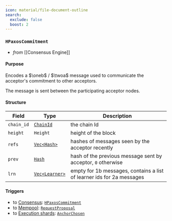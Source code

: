 ```yaml
---
icon: material/file-document-outline
search:
  exclude: false
  boost: 2
---
```


### `HPaxosCommitment`

<!-- --8<-- [start:purpose] -->
- _from_ [[Consensus Engine]]

#### Purpose

Encodes a $\oneb$ / $\twoa$ message used to communicate the acceptor's commitment to other acceptors.
<!-- --8<-- [end:purpose] -->
<!-- --8<-- [start:details] -->
The message is sent between the participating acceptor nodes.

#### Structure

| Field | Type | Description |
| ----- | ---- | ----------- |
| `chain_id` | [`ChainId`](#ChainId) | the chain Id |
| `height` | `Height` | height of the block |
| `refs` | [`Vec<Hash>`](#Hash) | hashes of messages seen by the acceptor recently |
| `prev` | [`Hash`](#Hash) | hash of the previous message sent by acceptor, `0` otherwise |
| `lrn` | [`Vec<Learner>`]() | empty for 1b messages, contains a list of learner ids for 2a messages |

<!-- !!! todo

    should this also include some kind of Hash representing who the proposer thinks the current  "quorums" are? That would ensure some kind of double-check, but may not be necessary...
-->

#### Triggers

- to [Consensus](#Consensus): [`HPaxosCommitment`](#hpaxoscommitment)
- to [Mempool](#Mempool): [`RequestProposal`](#RequestProposal)
- to [Execution shards](#Shards): [`AnchorChosen`](#AnchorChosen)

<!-- --8<-- [end:details] -->
<!---
```rust
struct DirectReferences {
  chain_id : ChainId,
  height : Height,
  refs : Vec<Hash>,
}
```
-->
